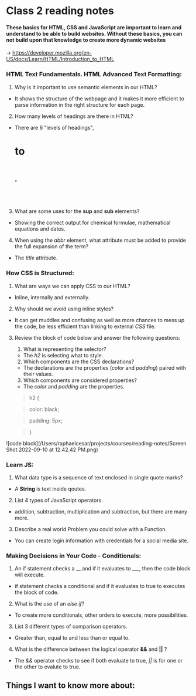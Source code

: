 # Class 2 reading notes

#### These basics for HTML, CSS and JavaScript are important to learn and understand to be able to build websites. Without these basics, you can not build upon that knowledge to create more dynamic websites

-> <https://developer.mozilla.org/en-US/docs/Learn/HTML/Introduction_to_HTML>

### HTML Text Fundamentals. HTML Advanced Text Formatting:

1. Why is it important to use semantic elements in our HTML?

* It shows the structure of the webpage and it makes it more efficient to parse information in the right structure for each page.

2. How many levels of headings are there in HTML?

* There are 6 "levels of headings", *<h1>* to *<h6>*.

3. What are some uses for the **sup** and **sub** elements?

* Showing the correct output for chemical formulae, mathematical equations and dates.

4. When using the *abbr* element, what attribute must be added to provide the full expansion of the term?

* The *title* attribute.

### How CSS is Structured:

1. What are ways we can apply CSS to our HTML?

* Inline, internally and externally.

2. Why should we avoid using inline styles?

* It can get muddles and confusing as well as more chances to mess up the code, be less efficient than linking to external *CSS* file.

3. Review the block of code below and answer the following questions:

    1. What is representing the selector?

    * The *h2* is selecting what to style.

    2. Which components are the CSS declarations?

    * The declarations are the properties (*color* and *padding*) paired with their values.

    3. Which components are considered properties?

    * The *color* and *padding* are the properties.

    > h2 {

    >    color: black;

    >    padding: 5px;

    > }

![code block](/Users/raphaelcesar/projects/courses/reading-notes/Screen Shot 2022-09-10 at 12.42.42 PM.png)

### Learn JS:

1. What data type is a sequence of text enclosed in single quote marks?

* A **String** is text inside qoutes.

2. List 4 types of JavaScript operators.

* addition, subtraction, multiplication and subtraction, but there are many more.

3. Describe a real world Problem you could solve with a Function.

* You can create login information with credentials for a social media site.

### Making Decisions in Your Code - Conditionals:

1. An if statement checks a __ and if it evaluates to ___, then the code block will execute.

* if statement checks a conditional and if it evaluates to true to executes the block of code.

2. What is the use of an *else if*?

* To create more conditionals, other orders to execute, more possibilities.

3. List 3 different types of comparison operators.

* Greater than, equal to and less than or equal to.

4. What is the difference between the logical operator **&&** and **||** ?

* The *&&* operator checks to see if both evaluate to true, *||* is for one or the other to evalute to true.

## Things I want to know more about:
